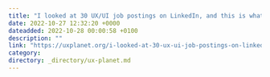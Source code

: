 ```yaml
---
title: "I looked at 30 UX/UI job postings on LinkedIn, and this is what I learnt."
date: 2022-10-27 12:32:20 +0000
dateadded: 2022-10-28 00:00:58 +0100
description: ""
link: "https://uxplanet.org/i-looked-at-30-ux-ui-job-postings-on-linkedin-and-this-is-what-i-learnt-ec291f134870?source=rss----819cc2aaeee0---4"
category:
directory: _directory/ux-planet.md
---
```

